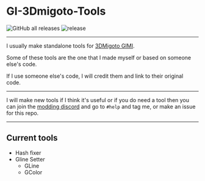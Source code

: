 # GI-3Dmigoto-Tools

![GitHub all releases](https://img.shields.io/github/downloads/Galactic647/GI-3DMigoto-Tools/total?color=brightgreen&label=Downloads&logo=GitHub)
![release](https://img.shields.io/github/v/release/Galactic647/GI-3DMigoto-Tools?label=Release)

-------------------

I usually make standalone tools for [3DMigoto GIMI](https://github.com/SilentNightSound/GI-Model-Importer).  

Some of these tools are the one that I made myself or based on someone else's code.  

If I use someone else's code, I will credit them and link to their original code.

-------------------

I will make new tools if I think it's useful or if you do need a tool then you can join the [modding discord](https://discord.gg/agmg) and go to `#help` and tag me, or make an issue for this repo.

-------------------

## Current tools

* Hash fixer
* Gline Setter
  * GLine
  * GColor
